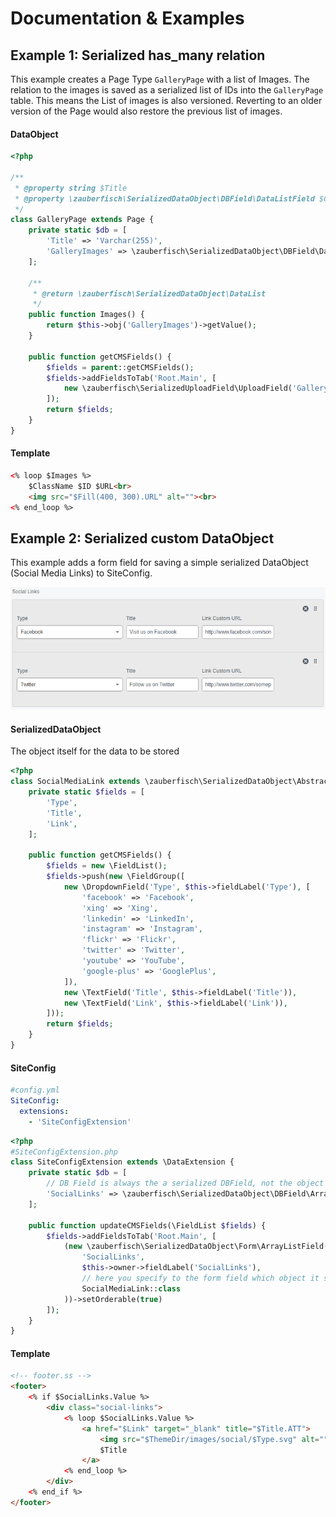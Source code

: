 # Documentation & Examples

## Example 1: Serialized has_many relation

This example creates a Page Type `GalleryPage` with a list of Images. The relation to the 
 images is saved as a serialized list of IDs into the `GalleryPage` table.
This means the List of images is also versioned. Reverting to an older version of the Page
 would also restore the previous list of images.

#### DataObject
```php
<?php
	
/**
 * @property string $Title
 * @property \zauberfisch\SerializedDataObject\DBField\DataListField $GalleryImages
 */
class GalleryPage extends Page {
	private static $db = [
		'Title' => 'Varchar(255)',
		'GalleryImages' => \zauberfisch\SerializedDataObject\DBField\DataListField::class,
	];
	
	/**
	 * @return \zauberfisch\SerializedDataObject\DataList
	 */
	public function Images() {
		return $this->obj('GalleryImages')->getValue();
	}
	
	public function getCMSFields() {
		$fields = parent::getCMSFields();
		$fields->addFieldsToTab('Root.Main', [
			new \zauberfisch\SerializedUploadField\UploadField('GalleryImages', $this->fieldLabel('GalleryImages'))
		]);
		return $fields;
	}
}
```
#### Template
```html
<% loop $Images %>
	$ClassName $ID $URL<br>
	<img src="$Fill(400, 300).URL" alt=""><br>
<% end_loop %>
```
## Example 2: Serialized custom DataObject

This example adds a form field for saving a simple serialized DataObject (Social Media Links) to SiteConfig.

![](example-2.png)


#### SerializedDataObject
The object itself for the data to be stored

```php
<?php
class SocialMediaLink extends \zauberfisch\SerializedDataObject\AbstractDataObject {
	private static $fields = [
		'Type',
		'Title',
		'Link',
	];

	public function getCMSFields() {
		$fields = new \FieldList();
		$fields->push(new \FieldGroup([
			new \DropdownField('Type', $this->fieldLabel('Type'), [
				'facebook' => 'Facebook',
				'xing' => 'Xing',
				'linkedin' => 'LinkedIn',
				'instagram' => 'Instagram',
				'flickr' => 'Flickr',
				'twitter' => 'Twitter',
				'youtube' => 'YouTube',
				'google-plus' => 'GooglePlus',
			]),
			new \TextField('Title', $this->fieldLabel('Title')),
			new \TextField('Link', $this->fieldLabel('Link')),
		]));
		return $fields;
	}
}
```

#### SiteConfig
```yaml
#config.yml
SiteConfig:
  extensions:
    - 'SiteConfigExtension'
```
```php
<?php
#SiteConfigExtension.php
class SiteConfigExtension extends \DataExtension {
	private static $db = [
		// DB Field is always the a serialized DBField, not the object you want to store
		'SocialLinks' => \zauberfisch\SerializedDataObject\DBField\ArrayListField::class,
	];
	
	public function updateCMSFields(\FieldList $fields) {
		$fields->addFieldsToTab('Root.Main', [
			(new \zauberfisch\SerializedDataObject\Form\ArrayListField(
				'SocialLinks',
				$this->owner->fieldLabel('SocialLinks'),
				// here you specify to the form field which object it should save as
				SocialMediaLink::class
			))->setOrderable(true)
		]);
	}
}
```

#### Template
```html
<!-- footer.ss -->
<footer>
	<% if $SocialLinks.Value %>
		<div class="social-links">
			<% loop $SocialLinks.Value %>
				<a href="$Link" target="_blank" title="$Title.ATT">
					<img src="$ThemeDir/images/social/$Type.svg" alt="">
					$Title
				</a>
			<% end_loop %>
		</div>
	<% end_if %>
</footer>
```
